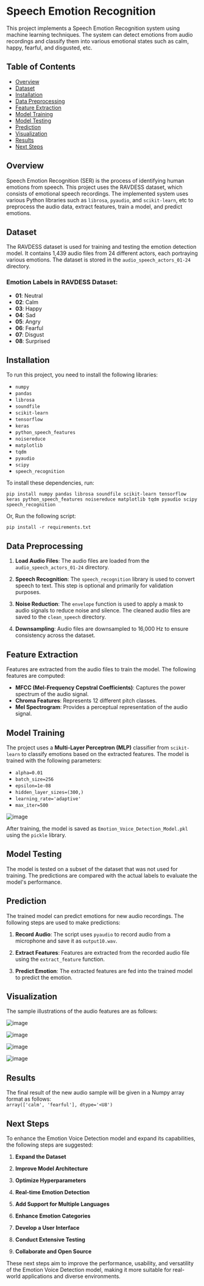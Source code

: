 # Speech Emotion Recognition

This project implements a Speech Emotion Recognition system using machine learning techniques. The system can detect emotions from audio recordings and classify them into various emotional states such as calm, happy, fearful, and disgusted, etc.

## Table of Contents

- [Overview](#overview)
- [Dataset](#dataset)
- [Installation](#installation)
- [Data Preprocessing](#data-preprocessing)
- [Feature Extraction](#feature-extraction)
- [Model Training](#model-training)
- [Model Testing](#model-testing)
- [Prediction](#prediction)
- [Visualization](#visualization)
- [Results](#results)
- [Next Steps](#next-steps)

## Overview

Speech Emotion Recognition (SER) is the process of identifying human emotions from speech. This project uses the RAVDESS dataset, which consists of emotional speech recordings. The implemented system uses various Python libraries such as `librosa`, `pyaudio`, and `scikit-learn`, etc to preprocess the audio data, extract features, train a model, and predict emotions.

## Dataset

The RAVDESS dataset is used for training and testing the emotion detection model. It contains 1,439 audio files from 24 different actors, each portraying various emotions. The dataset is stored in the `audio_speech_actors_01-24` directory.

### Emotion Labels in RAVDESS Dataset:

- **01**: Neutral
- **02**: Calm
- **03**: Happy
- **04**: Sad
- **05**: Angry
- **06**: Fearful
- **07**: Disgust
- **08**: Surprised

## Installation

To run this project, you need to install the following libraries:

- `numpy`
- `pandas`
- `librosa`
- `soundfile`
- `scikit-learn`
- `tensorflow`
- `keras`
- `python_speech_features`
- `noisereduce`
- `matplotlib`
- `tqdm`
- `pyaudio`
- `scipy`
- `speech_recognition`

To install these dependencies, run:

```
pip install numpy pandas librosa soundfile scikit-learn tensorflow keras python_speech_features noisereduce matplotlib tqdm pyaudio scipy speech_recognition
```

Or, Run the following script:  
```
pip install -r requirements.txt
```

## Data Preprocessing

1. **Load Audio Files**: The audio files are loaded from the `audio_speech_actors_01-24` directory.

2. **Speech Recognition**: The `speech_recognition` library is used to convert speech to text. This step is optional and primarily for validation purposes.

3. **Noise Reduction**: The `envelope` function is used to apply a mask to audio signals to reduce noise and silence. The cleaned audio files are saved to the `clean_speech` directory.

4. **Downsampling**: Audio files are downsampled to 16,000 Hz to ensure consistency across the dataset.

## Feature Extraction

Features are extracted from the audio files to train the model. The following features are computed:

- **MFCC (Mel-Frequency Cepstral Coefficients)**: Captures the power spectrum of the audio signal.
- **Chroma Features**: Represents 12 different pitch classes.
- **Mel Spectrogram**: Provides a perceptual representation of the audio signal.

## Model Training

The project uses a **Multi-Layer Perceptron (MLP)** classifier from `scikit-learn` to classify emotions based on the extracted features. The model is trained with the following parameters:

- `alpha=0.01`
- `batch_size=256`
- `epsilon=1e-08`
- `hidden_layer_sizes=(300,)`
- `learning_rate='adaptive'`
- `max_iter=500`

![image](https://github.com/user-attachments/assets/9dfad79e-7846-4b46-a319-8e003a06e279)


After training, the model is saved as `Emotion_Voice_Detection_Model.pkl` using the `pickle` library.

## Model Testing

The model is tested on a subset of the dataset that was not used for training. The predictions are compared with the actual labels to evaluate the model's performance.

## Prediction

The trained model can predict emotions for new audio recordings. The following steps are used to make predictions:

1. **Record Audio**: The script uses `pyaudio` to record audio from a microphone and save it as `output10.wav`.

2. **Extract Features**: Features are extracted from the recorded audio file using the `extract_feature` function.

3. **Predict Emotion**: The extracted features are fed into the trained model to predict the emotion.


## Visualization
The sample illustrations of the audio features are as follows:  

![image](https://github.com/user-attachments/assets/d1bb8a74-4889-4308-832c-c711276297e3)  
  
![image](https://github.com/user-attachments/assets/488a1bec-64c1-498f-84e1-0cf49cbaf558)  
  
![image](https://github.com/user-attachments/assets/b7301b0d-2298-44e8-9cf4-06f1c0e1942f)  
  
![image](https://github.com/user-attachments/assets/f1797b81-f691-47ca-a7c7-dffdba27fa12)  



## Results  

The final result of the new audio sample will be given in a Numpy array format as follows:  
`array(['calm', 'fearful'], dtype='<U8')`  

## Next Steps

To enhance the Emotion Voice Detection model and expand its capabilities, the following steps are suggested:

1. **Expand the Dataset**

2. **Improve Model Architecture**

3. **Optimize Hyperparameters**

4. **Real-time Emotion Detection**

5. **Add Support for Multiple Languages**

6. **Enhance Emotion Categories**

7. **Develop a User Interface**

8. **Conduct Extensive Testing**

9. **Collaborate and Open Source**

These next steps aim to improve the performance, usability, and versatility of the Emotion Voice Detection model, making it more suitable for real-world applications and diverse environments.
